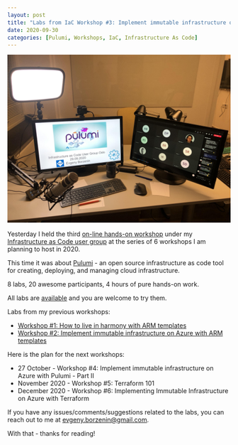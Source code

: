 ```yaml
---
layout: post
title: "Labs from IaC Workshop #3: Implement immutable infrastructure on Azure with Pulumi - Part I"
date: 2020-09-30
categories: [Pulumi, Workshops, IaC, Infrastructure As Code]
---
```


![logo](/images/2020-09-30-logo.jpg)

Yesterday I held the third [on-line hands-on workshop](https://www.meetup.com/Infrastructure-As-Code-User-Group-Oslo/events/272952783/) under my [Infrastructure as Code user group](https://www.meetup.com/Infrastructure-As-Code-User-Group-Oslo) at the series of 6 workshops I am planning to host in 2020.

This time it was about [Pulumi](https://www.pulumi.com/) - an open source infrastructure as code tool for creating, deploying, and managing cloud infrastructure.

8 labs, 20 awesome participants, 4 hours of pure hands-on work.

All labs are [available](https://github.com/evgenyb/iac-meetup/tree/master/workshops/03-implement-immutable-infrastructure-on-azure-with-pulumi) and you are welcome to try them.

Labs from my previous workshops:

* [Workshop #1: How to live in harmony with ARM templates](https://borzenin.com/iac-ws1-labs/)
* [Workshop #2: Implement immutable infrastructure on Azure with ARM templates](https://borzenin.com/iac-ws2-labs/)

Here is the plan for the next workshops:

* 27 October - Workshop #4: Implement immutable infrastructure on Azure with Pulumi - Part II
* November 2020 - Workshop #5: Terraform 101
* December 2020 - Workshop #6: Implementing Immutable Infrastructure on Azure with Terraform

If you have any issues/comments/suggestions related to the labs, you can reach out to me at evgeny.borzenin@gmail.com.

With that - thanks for reading!

